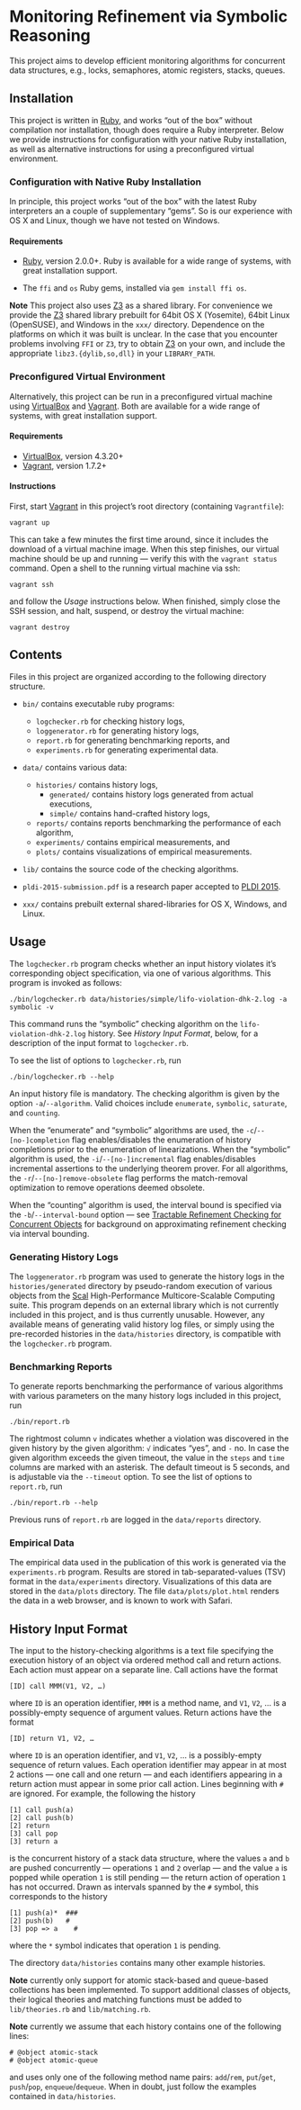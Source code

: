 # Monitoring Refinement via Symbolic Reasoning

This project aims to develop efficient monitoring algorithms for concurrent
data structures, e.g., locks, semaphores, atomic registers, stacks, queues.


## Installation

This project is written in [Ruby], and works “out of the box” without
compilation nor installation, though does require a Ruby interpreter. Below we
provide instructions for configuration with your native Ruby installation, as
well as alternative instructions for using a preconfigured virtual environment.


### Configuration with Native Ruby Installation

In principle, this project works “out of the box” with the latest Ruby
interpreters an a couple of supplementary “gems”. So is our experience with OS
X and Linux, though we have not tested on Windows.

#### Requirements

* [Ruby], version 2.0.0+. Ruby is available for a wide range of systems, with
  great installation support.

* The `ffi` and `os` Ruby gems, installed via `gem install ffi os`.

**Note** This project also uses [Z3] as a shared library. For convenience we
provide the [Z3] shared library prebuilt for 64bit OS X (Yosemite), 64bit Linux
(OpenSUSE), and Windows in the `xxx/` directory. Dependence on the platforms on
which it was built is unclear. In the case that you encounter problems
involving `FFI` or `Z3`, try to obtain [Z3] on your own, and include the
appropriate `libz3.{dylib,so,dll}` in your `LIBRARY_PATH`.


### Preconfigured Virtual Environment

Alternatively, this project can be run in a preconfigured virtual machine using
[VirtualBox] and [Vagrant]. Both are available for a wide range of systems,
with great installation support.

#### Requirements

* [VirtualBox], version 4.3.20+
* [Vagrant], version 1.7.2+

#### Instructions

First, start [Vagrant] in this project’s root directory (containing
`Vagrantfile`):

    vagrant up

This can take a few minutes the first time around, since it includes the
download of a virtual machine image. When this step finishes, our virtual
machine should be up and running — verify this with the `vagrant status`
command. Open a shell to the running virtual machine via ssh:

    vagrant ssh

and follow the *Usage* instructions below. When finished, simply close the SSH
session, and halt, suspend, or destroy the virtual machine:

    vagrant destroy


## Contents

Files in this project are organized according to the following directory
structure.

* `bin/` contains executable ruby programs:
    * `logchecker.rb` for checking history logs,
    * `loggenerator.rb` for generating history logs,
    * `report.rb` for generating benchmarking reports, and
    * `experiments.rb` for generating experimental data.

* `data/` contains various data:
    * `histories/` contains history logs,
        * `generated/` contains history logs generated from actual executions,
        * `simple/` contains hand-crafted history logs,
    * `reports/` contains reports benchmarking the performance of each algorithm,
    * `experiments/` contains empirical measurements, and
    * `plots/` contains visualizations of empirical measurements.

* `lib/` contains the source code of the checking algorithms.

* `pldi-2015-submission.pdf` is a research paper accepted to [PLDI 2015][].

* `xxx/` contains prebuilt external shared-libraries for OS X, Windows, and Linux.


## Usage

The `logchecker.rb` program checks whether an input history violates it’s
corresponding object specification, via one of various algorithms. This program
is invoked as follows:

    ./bin/logchecker.rb data/histories/simple/lifo-violation-dhk-2.log -a symbolic -v

This command runs the “symbolic” checking algorithm on the
`lifo-violation-dhk-2.log` history. See *History Input Format*, below, for a
description of the input format to `logchecker.rb`.

To see the list of options to `logchecker.rb`, run

    ./bin/logchecker.rb --help

An input history file is mandatory. The checking algorithm is given by the
option `-a`/`--algorithm`. Valid choices include `enumerate`, `symbolic`,
`saturate`, and `counting`.

When the “enumerate” and “symbolic” algorithms are used, the
`-c`/`--[no-]completion` flag enables/disables the enumeration of history
completions prior to the enumeration of linearizations. When the “symbolic”
algorithm is used, the `-i`/`--[no-]incremental` flag enables/disables
incremental assertions to the underlying theorem prover. For all algorithms,
the `-r`/`--[no-]remove-obsolete` flag performs the match-removal optimization
to remove operations deemed obsolete.

When the “counting” algorithm is used, the interval bound is specified via the
`-b`/`--interval-bound` option — see [Tractable Refinement Checking for
Concurrent Objects][popl-2015-paper] for background on approximating refinement
checking via interval bounding.


### Generating History Logs

The `loggenerator.rb` program was used to generate the history logs in the
`histories/generated` directory by pseudo-random execution of various objects
from the [Scal] High-Performance Multicore-Scalable Computing suite. This
program depends on an external library which is not currently included in this
project, and is thus currently unusable. However, any available means of
generating valid history log files, or simply using the pre-recorded histories
in the `data/histories` directory, is compatible with the `logchecker.rb`
program.


### Benchmarking Reports

To generate reports benchmarking the performance of various algorithms with
various parameters on the many history logs included in this project, run

    ./bin/report.rb

The rightmost column `v` indicates whether a violation was discovered in the
given history by the given algorithm: `√` indicates “yes”, and `-` no. In case
the given algorithm exceeds the given timeout, the value in the `steps` and
`time` columns are marked with an asterisk. The default timeout is 5 seconds,
and is adjustable via the `--timeout` option. To see the list of options to
`report.rb`, run

    ./bin/report.rb --help

Previous runs of `report.rb` are logged in the `data/reports` directory.


### Empirical Data

The empirical data used in the publication of this work is generated via the
`experiments.rb` program. Results are stored in tab-separated-values (TSV)
format in the `data/experiments` directory. Visualizations of this data are
stored in the `data/plots` directory. The file `data/plots/plot.html` renders
the data in a web browser, and is known to work with Safari.


## History Input Format

The input to the history-checking algorithms is a text file specifying the
execution history of an object via ordered method call and return actions. Each
action must appear on a separate line. Call actions have the format

    [ID] call MMM(V1, V2, …)

where `ID` is an operation identifier, `MMM` is a method name, and `V1`, `V2`,
… is a possibly-empty sequence of argument values. Return actions have the
format

    [ID] return V1, V2, …

where `ID` is an operation identifier, and `V1`, `V2`, … is a possibly-empty
sequence of return values. Each operation identifier may appear in at most 2
actions — one call and one return — and each identifiers appearing in a return
action must appear in some prior call action. Lines beginning with `#` are
ignored. For example, the following the history

    [1] call push(a)
    [2] call push(b)
    [2] return
    [3] call pop
    [3] return a
    
is the concurrent history of a stack data structure, where the values `a` and
`b` are pushed concurrently — operations `1` and `2` overlap — and the value
`a` is popped while operation `1` is still pending — the return action of
operation `1` has not occurred. Drawn as intervals spanned by the `#` symbol,
this corresponds to the history

    [1] push(a)*  ###
    [2] push(b)   #
    [3] pop => a    #

where the `*` symbol indicates that operation `1` is pending.

The directory `data/histories` contains many other example histories.

**Note** currently only support for atomic stack-based and queue-based
collections has been implemented. To support additional classes of objects,
their logical theories and matching functions must be added to
`lib/theories.rb` and `lib/matching.rb`.

**Note** currently we assume that each history contains one of the following lines:

    # @object atomic-stack
    # @object atomic-queue

and uses only one of the following method name pairs: `add`/`rem`, `put`/`get`,
`push`/`pop`, `enqueue`/`dequeue`. When in doubt, just follow the examples
contained in `data/histories`.


[Ruby]: https://www.ruby-lang.org
[RubyInstaller]: http://rubyinstaller.org
[Homebrew]: http://brew.sh
[Cygwin]: https://www.cygwin.com
[libffi]: https://sourceware.org/libffi
[Z3]: http://z3.codeplex.com

[Vagrant]: https://www.vagrantup.com
[VirtualBox]: https://www.virtualbox.org

[PLDI 2015]: http://conf.researchr.org/home/pldi2015

[popl-2015-paper]: http://michael-emmi.github.io/papers/conf-popl-BouajjaniEEH15.pdf

[Scal]: http://scal.cs.uni-salzburg.at
